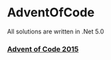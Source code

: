 # AdventOfCode

All solutions are written in .Net 5.0

### [Advent of Code 2015](https://github.com/Gazda99/AdventOfCode/tree/main/AoC2015)

